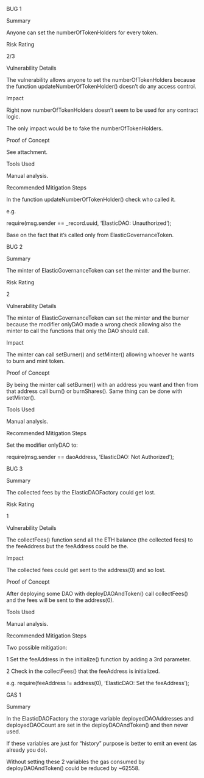 BUG 1

Summary

Anyone can set the numberOfTokenHolders for every token.

Risk Rating

2/3

Vulnerability Details

The vulnerability allows anyone to set the numberOfTokenHolders because the function updateNumberOfTokenHolder() doesn’t do any access control.

Impact

Right now numberOfTokenHolders doesn’t seem to be used for any contract logic.

The only impact would be to fake the numberOfTokenHolders.

Proof of Concept

See attachment.

Tools Used

Manual analysis.

Recommended Mitigation Steps

In the function updateNumberOfTokenHolder() check who called it.

e.g.

require(msg.sender == _record.uuid, ‘ElasticDAO: Unauthorized’);

Base on the fact that it’s called only from ElasticGovernanceToken.

 

BUG 2

Summary

The minter of ElasticGovernanceToken can set the minter and the burner.

Risk Rating

2

Vulnerability Details

The minter of ElasticGovernanceToken can set the minter and the burner because the modifier onlyDAO made a wrong check allowing also the minter to call the functions that only the DAO should call.

Impact

The minter can call setBurner() and setMinter() allowing whoever he wants to burn and mint token.

Proof of Concept

By being the minter call setBurner() with an address you want and then from that address call burn() or burnShares(). Same thing can be done with setMinter().

Tools Used

Manual analysis.

Recommended Mitigation Steps

Set the modifier onlyDAO to:

require(msg.sender == daoAddress, ‘ElasticDAO: Not Authorized’);

 

BUG 3

Summary

The collected fees by the ElasticDAOFactory could get lost.

Risk Rating

1

Vulnerability Details

The collectFees() function send all the ETH balance (the collected fees) to the feeAddress but the feeAddress could be the.

Impact

The collected fees could get sent to the address(0) and so lost.

Proof of Concept

After deploying some DAO with deployDAOAndToken() call collectFees() and the fees will be sent to the address(0).

Tools Used

Manual analysis.

Recommended Mitigation Steps

Two possible mitigation:

1 Set the feeAddress in the initialize() function by adding a 3rd parameter.

2 Check in the collectFees() that the feeAddress is initialized.

e.g. require(feeAddress != address(0), ‘ElasticDAO: Set the feeAddress’);

 

GAS 1

Summary

In the ElasticDAOFactory the storage variable deployedDAOAddresses and deployedDAOCount are set in the deployDAOAndToken() and then never used.

If these variables are just for “history” purpose is better to emit an event (as already you do).

Without setting these 2 variables the gas consumed by deployDAOAndToken() could be reduced by ~62558.

